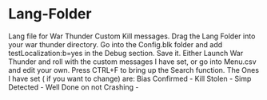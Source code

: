 # Lang-Folder
Lang file for War Thunder Custom Kill messages.
Drag the Lang Folder into your war thunder directory.
Go into the Config.blk folder and add testLocalization:b=yes in the Debug section.
Save it.
Either Launch War Thunder and roll with the custom messages I have set, or go into Menu.csv and edit your own.
Press CTRL+F to bring up the Search function.
The Ones I have set ( if you want to change) are:
Bias Confirmed -
Kill Stolen -
Simp Detected -
Well Done on not Crashing -
